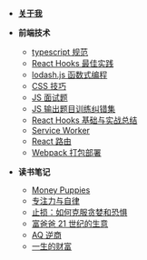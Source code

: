 - [**关于我**](/README.md "作者信息")

- **前端技术**

  - [typescript 规范](/_mds/typescript.md "typeScript")
  - [React Hooks 最佳实践](/_mds/react.md "React Hooks")
  - [lodash.js 函数式编程](/_mds/lodash.md "lodash")
  - [CSS 技巧](/_mds/css.md "CSS 技巧")
  - [JS 面试题](/_mds/js_interview.md "JS 面试题")
  - [JS 输出题目训练纠错集](/_mds/js_output.md "JS output")
  - [React Hooks 基础与实战总结](/_mds/react.md "React Hooks基础实战总结")
  - [Service Worker](/_mds/serviceWorker.md "Service Worker 前端缓存")
  - [React 路由](/_mds/route.md "react route")
  - [Webpack 打包部署](/_mds/webpack.md "Webpack 打包部署")

- **读书笔记**
  - [Money Puppies](/_books/puppyMoney.md "puppyMoney")
  - [专注力与自律](/_books/focus.md "focus")
  - [止损：如何克服贪婪和恐惧](/_books/limitLose.md "止损：如何克服贪婪和恐惧")
  - [富爸爸 21 世纪的生意](/_books/richdad.md "richdad")
  - [AQ 逆商](/_books/aQ.md "AQ 逆商")
  - [一生的财富](/_books/洛克菲勒一生的财富.md "洛克菲勒")
